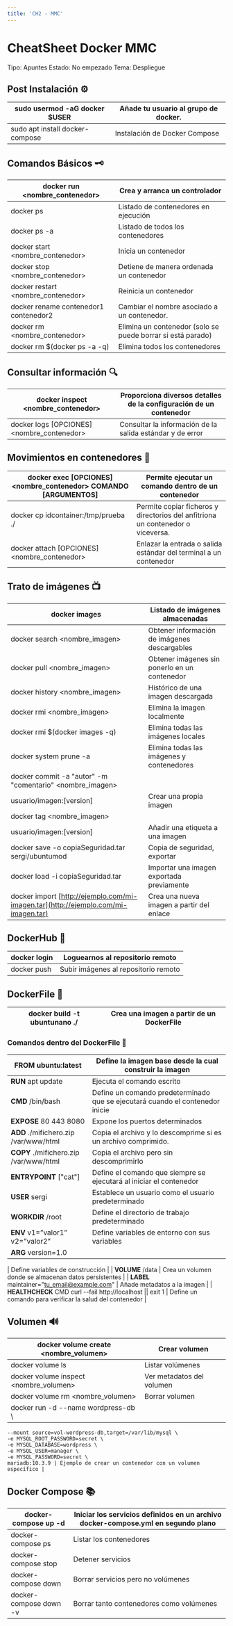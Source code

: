 ```yaml
---
title: 'CH2 - MMC'
---
```


# CheatSheet Docker MMC

Tipo: Apuntes
Estado: No empezado
Tema: Despliegue

## Post Instalación ⚙️

| sudo usermod -aG docker $USER | Añade tu usuario al grupo de docker. |
| --- | --- |
| sudo apt install docker-compose | Instalación de Docker Compose |

## Comandos Básicos 🗝️

| docker run <nombre_contenedor> |  Crea y arranca un controlador |
| --- | --- |
| docker ps | Listado de contenedores en ejecución |
| docker ps -a | Listado de todos los contenedores |
| docker start <nombre_contenedor> | Inicia un contenedor |
| docker stop <nombre_contenedor> | Detiene de manera ordenada un contenedor |
| docker restart <nombre_contenedor> | Reinicia un contenedor |
| docker rename contenedor1 contenedor2 | Cambiar el nombre asociado a un contenedor. |
| docker rm <nombre_contenedor> | Elimina un contenedor (solo se puede borrar si está parado) |
| docker rm $(docker ps -a -q) | Elimina todos los contenedores |

## Consultar información 🔍

| docker inspect <nombre_contenedor> | Proporciona diversos detalles de la configuración de un contenedor |
| --- | --- |
| docker logs  [OPCIONES] <nombre_contenedor> | Consultar la información de la salida estándar y de error |

## Movimientos en contenedores 🪩

| docker exec  [OPCIONES] <nombre_contenedor> COMANDO [ARGUMENTOS] | Permite ejecutar un comando dentro de un contenedor |
| --- | --- |
| docker cp idcontainer:/tmp/prueba ./ | Permite copiar ficheros y directorios del anfitriona un contenedor o viceversa. |
| docker attach  [OPCIONES] <nombre_contenedor> | Enlazar la entrada o salida estándar del terminal a un contenedor |

## Trato de imágenes 📺

| docker images | Listado de imágenes almacenadas |
| --- | --- |
| docker search <nombre_imagen> | Obtener información de imágenes descargables |
| docker pull <nombre_imagen> | Obtener imágenes sin ponerlo en un contenedor |
| docker history <nombre_imagen> | Histórico de una imagen descargada |
| docker rmi <nombre_imagen> | Elimina la imagen localmente |
| docker rmi $(docker images -q) | Elimina todas las imágenes locales |
| docker system prune -a | Elimina todas las imágenes y contenedores |
| docker commit -a "autor" -m "comentario" <nombre_imagen>
usuario/imagen:[version] | Crear una propia imagen |
| docker tag <nombre_imagen>
usuario/imagen:[version] | Añadir una etiqueta a una imagen |
| docker save -o copiaSeguridad.tar sergi/ubuntumod | Copia de seguridad, exportar |
| docker load -i copiaSeguridad.tar | Importar una imagen exportada previamente |
| docker import [http://ejemplo.com/mi-imagen.tar](http://ejemplo.com/mi-imagen.tar) | Crea una nueva imagen a partir del enlace |

## DockerHub 🐳

| docker login | Loguearnos al repositorio remoto |
| --- | --- |
| docker push  | Subir imágenes al repositorio remoto |

## DockerFile 📄

| docker build -t ubuntunano ./ | Crea una imagen a partir de un DockerFile |
| --- | --- |

### Comandos dentro del DockerFile 📝

| **FROM** ubuntu:latest | Define la imagen base desde la cual construir la imagen |
| --- | --- |
| **RUN** apt update | Ejecuta el comando escrito |
| **CMD** /bin/bash | Define un comando predeterminado que se ejecutará cuando el contenedor inicie |
| **EXPOSE** 80 443 8080 | Expone los puertos determinados |
| **ADD** ./mifichero.zip /var/www/html | Copia el archivo y lo descomprime si es un archivo comprimido. |
| **COPY** ./mifichero.zip /var/www/html | Copia el archivo pero sin descomprimirlo |
| **ENTRYPOINT** ["cat"] | Define el comando que siempre se ejecutará al iniciar el contenedor |
| **USER** sergi | Establece un usuario como el usuario predeterminado |
| **WORKDIR** /root | Define el directorio de trabajo predeterminado |
| **ENV** v1=”valor1” v2=”valor2” | Define variables de entorno con sus variables |
| **ARG** version=1.0

 | Define variables de construcción |
| **VOLUME** /data | Crea un volumen donde se almacenan datos persistentes |
| **LABEL** maintainer="tu_email@example.com" | Añade metadatos a la imagen |
| **HEALTHCHECK** CMD curl --fail http://localhost || exit 1 | Define un comando para verificar la salud del contenedor |

## Volumen 🔊

| docker volume create <nombre_volumen> | Crear volumen |
| --- | --- |
| docker volume ls | Listar volúmenes |
| docker volume inspect <nombre_volumen> | Ver metadatos del volumen |
| docker volume rm <nombre_volumen> | Borrar volumen |
| docker run -d --name wordpress-db \
    --mount source=vol-wordpress-db,target=/var/lib/mysql \
    -e MYSQL_ROOT_PASSWORD=secret \
    -e MYSQL_DATABASE=wordpress \
    -e MYSQL_USER=manager \
    -e MYSQL_PASSWORD=secret \
    mariadb:10.3.9 | Ejemplo de crear un contenedor con un volumen específico |

## Docker Compose 📚

| docker-compose up -d | Iniciar los servicios definidos en un archivo docker-compose.yml en segundo plano |
| --- | --- |
| docker-compose ps | Listar los contenedores |
| docker-compose stop | Detener servicios |
| docker-compose down | Borrar servicios pero no volúmenes |
| docker-compose down -v | Borrar tanto contenedores como volúmenes |